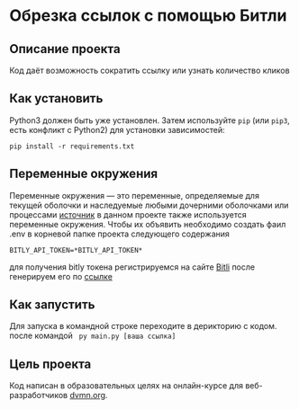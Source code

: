 # Обрезка ссылок с помощью Битли

## Описание проекта 

Код даёт возможность сократить ссылку или узнать количество кликов

## Как установить


Python3 должен быть уже установлен. 
Затем используйте `pip` (или `pip3`, есть конфликт с Python2) для установки зависимостей:
```
pip install -r requirements.txt
```

## Переменные окружения

Переменные окружения — это переменные, определяемые для текущей оболочки и наследуемые
любыми дочерними оболочками или процессами [источник](https://www.digitalocean.com/community/tutorials/how-to-read-and-set-environmental-and-shell-variables-on-linux-ru)
в данном проекте также используется переменные окружения. Чтобы их объявить необходимо создать фаил .env в корневой папке проекта следующего содержания

```
BITLY_API_TOKEN=*BITLY_API_TOKEN*
```

для получения bitly токена регистрируемся на сайте [Bitli](https://bit.ly/) после генерируем его по [ссылке](https://app.bitly.com/settings/integrations/)


## Как запустить


Для запуска в командной строке переходите в дерикторию с кодом. после командой ``` py main.py [ваша ссылка]```


## Цель проекта

Код написан в образовательных целях на онлайн-курсе для веб-разработчиков [dvmn.org](https://dvmn.org/).